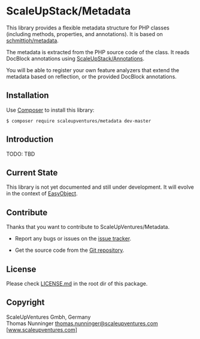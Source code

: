 # ScaleUpStack/Metadata

This library provides a flexible metadata structure for PHP classes (including methods, properties, and annotations). It is based on [schmittjoh/metadata].

The metadata is extracted from the PHP source code of the class. It reads DocBlock annotations using [ScaleUpStack/Annotations].

You will be able to register your own feature analyzers that extend the metadata based on reflection, or the provided DocBlock annotations.


## Installation

Use [Composer] to install this library:

```
$ composer require scaleupventures/metadata dev-master
```


## Introduction

TODO: TBD


## Current State

This library is not yet documented and still under development. It will evolve in the context of [EasyObject].


## Contribute

Thanks that you want to contribute to ScaleUpVentures/Metadata.

* Report any bugs or issues on the [issue tracker].

* Get the source code from the [Git repository].


## License

Please check [LICENSE.md] in the root dir of this package.


## Copyright

ScaleUpVentures Gmbh, Germany<br>
Thomas Nunninger <thomas.nunninger@scaleupventures.com><br>
[www.scaleupventures.com]


[schmittjoh/metadata]: https://github.com/schmittjoh/metadata
[ScaleUpStack/Annotations]: https://github.com/scaleupstack/annotations
[Composer]: https://getcomposer.org
[EasyObject]: https://github.com/scaleupstack/easy-object
[issue tracker]: https://github.com/scaleupstack/metadata/issues
[Git repository]: https://github.com/scaleupstack/metadata
[LICENSE.md]: LICENSE.md
[www.scaleupventures.com]: https://www.scaleupventures.com/
